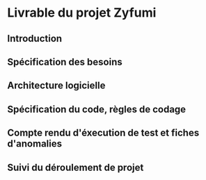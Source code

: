 # Livrable du projet Zyfumi

## Introduction
## Spécification des besoins
## Architecture logicielle 
## Spécification du code, règles de codage
## Compte rendu d'éxecution de test et fiches d'anomalies 
## Suivi du déroulement de projet
